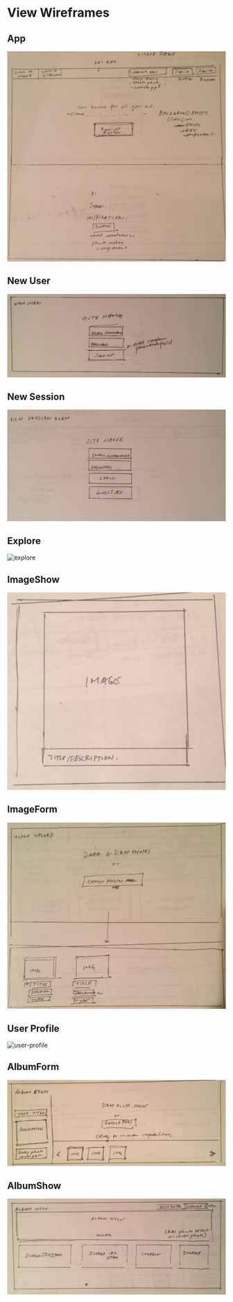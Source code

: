 # View Wireframes

## App
![app]

## New User
![new-user]

## New Session
![new-session]

## Explore
![explore]

## ImageShow
![image-show]

## ImageForm
![image-form]

## User Profile
![user-profile]

## AlbumForm
![album-form]

## AlbumShow
![album-show]

[app]: ./wireframes/App.png
[new-user]: ./wireframes/NewUser.png
[new-session]: ./wireframes/NewSession.png
[explore]: ./wireframes/Explore.png
[image-show]: ./wireframes/ImageShow.png
[image-form]: ./wireframes/ImageUpload.png
[user-profile]: ./wireframes/UserProfile.png
[album-form]: ./wireframes/AlbumForm.png
[album-show]: ./wireframes/AlbumShow.png
